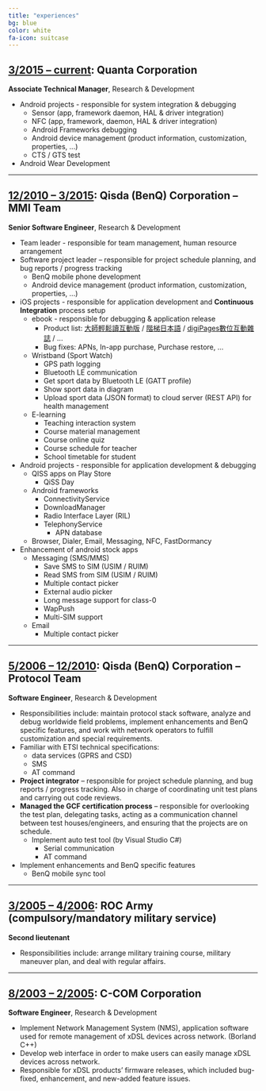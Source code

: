 ```yaml
---
title: "experiences"
bg: blue
color: white
fa-icon: suitcase
---
```


## <span style="text-decoration:underline">3/2015 – current</span>: Quanta Corporation

**Associate Technical Manager**, Research & Development

* Android projects - responsible for system integration & debugging
    - Sensor (app, framework daemon, HAL & driver integration)
    - NFC (app, framework, daemon, HAL & driver integration)
    - Android Frameworks debugging
    - Android device management (product information, customization, properties, ...)
    - CTS / GTS test
* Android Wear Development

--------

## <span style="text-decoration:underline">12/2010 – 3/2015</span>: Qisda (BenQ) Corporation – MMI Team

**Senior Software Engineer**, Research & Development

* Team leader - responsible for team management, human resource arrangement
* Software project leader – responsible for project schedule planning, and bug reports / progress tracking
    - BenQ mobile phone development
    - Android device management (product information, customization, properties, ...)
* iOS projects - responsible for application development and **Continuous Integration** process setup
    - ebook - responsible for debugging & application release
        * Product list: [大師輕鬆讀互動版](https://itunes.apple.com/us/app/da-shi-qing-song-du-hu-dong-ban/id436919941?mt=8) / [階梯日本語](https://itunes.apple.com/us/app/jie-ti-ri-ben-yu-za-zhi/id696518772?mt=8) / [digiPages數位互動雜誌](https://itunes.apple.com/us/app/digipages-shu-wei-hu-dong/id642258993?mt=8) / ...
        * Bug fixes: APNs, In-app purchase, Purchase restore, ...
    - Wristband (Sport Watch)
        * GPS path logging
        * Bluetooth LE communication
        * Get sport data by Bluetooth LE (GATT profile)
        * Show sport data in diagram
        * Upload sport data (JSON format) to cloud server (REST API) for health management
    - E-learning
        * Teaching interaction system
        * Course material management
        * Course online quiz
        * Course schedule for teacher
        * School timetable for student
* Android projects - responsible for application development & debugging
    - QISS apps on Play Store
        * QiSS Day
    - Android frameworks
        * ConnectivityService
        * DownloadManager
        * Radio Interface Layer (RIL)
        * TelephonyService
            - APN database
    - Browser, Dialer, Email, Messaging, NFC, FastDormancy
* Enhancement of android stock apps
    - Messaging (SMS/MMS)
        * Save SMS to SIM (USIM / RUIM)
        * Read SMS from SIM (USIM / RUIM)
        * Multiple contact picker
        * External audio picker
        * Long message support for class-0
        * WapPush
        * Multi-SIM support
    - Email
        * Multiple contact picker

--------

## <span style="text-decoration:underline">5/2006 – 12/2010</span>: Qisda (BenQ) Corporation – Protocol Team

**Software Engineer**, Research & Development

* Responsibilities include: maintain protocol stack software, analyze and debug worldwide field problems, implement enhancements and BenQ specific features, and work with network operators to fulfill customization and special requirements.
* Familiar with ETSI technical specifications:
    - data services (GPRS and CSD)
    - SMS
    - AT command
* **Project integrator** – responsible for project schedule planning, and bug reports / progress tracking. Also in charge of coordinating unit test plans and carrying out code reviews.
* **Managed the GCF certification process** – responsible for overlooking the test plan, delegating tasks, acting as a communication channel between test houses/engineers, and ensuring that the projects are on schedule.
    - Implement auto test tool (by Visual Studio C#)
        * Serial communication
        * AT command
* Implement enhancements and BenQ specific features
    - BenQ mobile sync tool

--------

## <span style="text-decoration:underline">3/2005 – 4/2006</span>: ROC Army (compulsory/mandatory military service)

**Second lieutenant**

* Responsibilities include: arrange military training course, military maneuver plan, and deal with regular affairs.

--------

## <span style="text-decoration:underline">8/2003 – 2/2005</span>: C-COM Corporation

**Software Engineer**, Research & Development

* Implement Network Management System (NMS), application software used for remote management of xDSL devices across network. (Borland C++)
* Develop web interface in order to make users can easily manage xDSL devices across network.
* Responsible for xDSL products’ firmware releases, which included bug-fixed, enhancement, and new-added feature issues.
